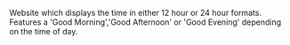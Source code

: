 Website which displays the time in either 12 hour or 24 hour formats. Features a 'Good Morning','Good Afternoon' or 'Good Evening' depending on the time of day.
